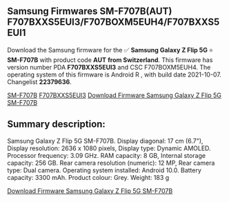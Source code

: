 <h2>Samsung Firmwares SM-F707B(AUT) F707BXXS5EUI3/F707BOXM5EUH4/F707BXXS5EUI1</h2>
Download the Samsung firmware for the ✅ <strong>Samsung Galaxy Z Flip 5G </strong> ⭐ <strong>SM-F707B</strong> with product code <strong>AUT</strong> <strong> from Switzerland</strong>. This firmware has version number PDA <strong>F707BXXS5EUI3</strong> and CSC F707BOXM5EUH4. The operating system of this firmware is Android R , with build date 2021-10-07. Changelist <strong>22379636</strong>.


[SM-F707B](https://samfirm.shop/samsung/model/SM-F707B)
[F707BXXS5EUI3](https://samfirm.shop/samsung/pda/F707BXXS5EUI3)
[Download Firmware Samsung Galaxy Z Flip 5G SM-F707B](https://samfirm.shop/samsung/firmware/463713)
<h2>Summary description:</h2>
<p>Samsung Galaxy Z Flip 5G SM-F707B. Display diagonal: 17 cm (6.7"), Display resolution: 2636 x 1080 pixels, Display type: Dynamic AMOLED. Processor frequency: 3.09 GHz. RAM capacity: 8 GB, Internal storage capacity: 256 GB. Rear camera resolution (numeric): 12 MP, Rear camera type: Dual camera. Operating system installed: Android 10.0. Battery capacity: 3300 mAh. Product colour: Grey. Weight: 183 g</p>


[Download Firmware Samsung Galaxy Z Flip 5G SM-F707B](https://samfirm.shop/samsung/firmware/463713)
